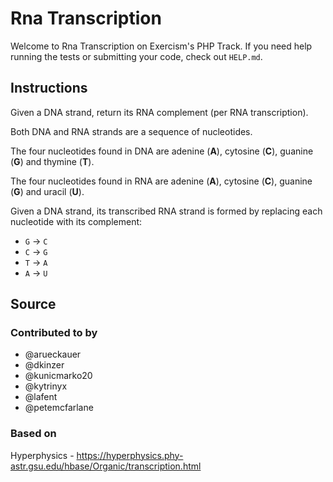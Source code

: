 # Rna Transcription

Welcome to Rna Transcription on Exercism's PHP Track.
If you need help running the tests or submitting your code, check out `HELP.md`.

## Instructions

Given a DNA strand, return its RNA complement (per RNA transcription).

Both DNA and RNA strands are a sequence of nucleotides.

The four nucleotides found in DNA are adenine (**A**), cytosine (**C**),
guanine (**G**) and thymine (**T**).

The four nucleotides found in RNA are adenine (**A**), cytosine (**C**),
guanine (**G**) and uracil (**U**).

Given a DNA strand, its transcribed RNA strand is formed by replacing
each nucleotide with its complement:

* `G` -> `C`
* `C` -> `G`
* `T` -> `A`
* `A` -> `U`

## Source

### Contributed to by

- @arueckauer
- @dkinzer
- @kunicmarko20
- @kytrinyx
- @lafent
- @petemcfarlane

### Based on

Hyperphysics - https://hyperphysics.phy-astr.gsu.edu/hbase/Organic/transcription.html